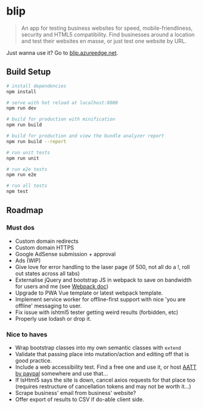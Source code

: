 # blip

> An app for testing business websites for speed, mobile-friendliness, security and HTML5 compatibility. Find businesses around a location and test their websites en masse, or just test one website by URL.

Just wanna use it? Go to [blip.azureedge.net](https://blip.azureedge.net).

## Build Setup

``` bash
# install dependencies
npm install

# serve with hot reload at localhost:8080
npm run dev

# build for production with minification
npm run build

# build for production and view the bundle analyzer report
npm run build --report

# run unit tests
npm run unit

# run e2e tests
npm run e2e

# run all tests
npm test
```

## Roadmap

### Must dos

- Custom domain redirects
- Custom domain HTTPS
- Google AdSense submission + approval
- Ads (WIP)
- Give love for error handling to the laser page (if 500, not all do a !, roll out states across all tabs)
- Externalise jQuery and bootstrap JS in webpack to save on bandwidth for users and me (see [Webpack doc](https://webpack.github.io/docs/library-and-externals.html))
- Upgrade to PWA Vue template or latest webpack template.
- Implement service worker for offline-first support with nice 'you are offline' messaging to user.
- Fix issue with ishtml5 tester getting weird results (forbidden, etc)
- Properly use lodash or drop it.


### Nice to haves

- Wrap bootstrap classes into my own semantic classes with `extend`
- Validate that passing place into mutation/action and editing off that is good practice.
- Include a web accessibility test. Find a free one and use it, or host [AATT by paypal](https://github.com/paypal/AATT) somewhere and use that...
- If IsHtml5 says the site is down, cancel axios requests for that place too (requires restructure of cancellation tokens and may not be worth it...)
- Scrape business' email from business' website?
- Offer export of results to CSV if do-able client side.
